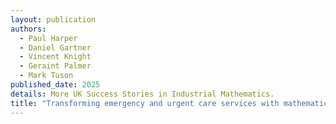 ```yaml
---
layout: publication
authors:
  - Paul Harper
  - Daniel Gartner
  - Vincent Knight
  - Geraint Palmer
  - Mark Tuson
published_date: 2025
details: More UK Success Stories in Industrial Mathematics.
title: "Transforming emergency and urgent care services with mathematical modelling"
---
```

